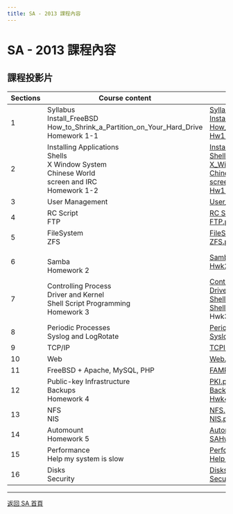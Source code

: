 ```yaml
---
title: SA - 2013 課程內容
---
```


# SA - 2013 課程內容

## 課程投影片

| Sections | Course content                                                                                          | Files                                                                                                                                                                                                                                                                                                   |
| -------- | ------------------------------------------------------------------------------------------------------- | ------------------------------------------------------------------------------------------------------------------------------------------------------------------------------------------------------------------------------------------------------------------------------------------------------- |
| 1        | Syllabus<br>Install_FreeBSD<br>How_to_Shrink_a_Partition_on_Your_Hard_Drive<br>Homework 1-1             | [Syllabus.pdf](/sa/2013/01_Syllabus.pdf)<br>[Install FreeBSD.pdf](https://nasa.cs.nycu.edu.tw/sa/2013/slides/01_Install_FreeBSD.pdf)<br>[How_to_Shrink_a_Partition_on_Your_Hard_Drive.pdf](/sa/2013/01_How_to_Shrink_a_Partition_on_Your_Hard_Drive.pdf)<br>[Hw1-1_req.pdf](/sa/2013/Hw1-1_req.pdf)           |
| 2        | Installing Applications<br>Shells<br>X Window System<br>Chinese World<br>screen and IRC<br>Homework 1-2 | [Installing_Applications.pdf](/sa/2013/02_Installing_Applications.pdf)<br>[Shells.pdf](/sa/2013/02_Shells.pdf)<br>[X_Window.pdf](/sa/2013/02_X_Window.pdf)<br>[Chinese World.pdf](/sa/2013/02_Chinese_World_2013.pdf)<br>[screen and IRC.pdf](/sa/2013/02_screen_irssi_2013.pdf)<br>[Hw1-2.pdf](/sa/2013/Hw1-2.pdf) |
| 3        | User Management                                                                                         | [User_Management.pdf](/sa/2013/03_User_Management.pdf)                                                                                                                                                                                                                                                    |
| 4        | RC Script<br>FTP                                                                                        | [RC Script.pdf](/sa/2013/04_RC_Script.pdf)<br>[FTP.pdf](/sa/2013/04_FTP.pdf)                                                                                                                                                                                                                                |
| 5        | FileSystem<br>ZFS                                                                                       | [FileSystem.pdf](/sa/2013/05_FileSystem.pdf)<br>[ZFS.pdf](/sa/2013/05_ZFS.pdf)                                                                                                                                                                                                                              |
| 6        | <br>Samba<br>Homework 2                                                                                 | [Samba.pdf](/sa/2013/06_Samba.pdf)<br>[Hwk2.pdf](/sa/2013/Hwk2.pdf)                                                                                                                                                                                                                                         |
| 7        | Controlling Process<br>Driver and Kernel<br>Shell Script Programming<br>Homework 3                      | [Controlling Process.pdf](/sa/2013/07_Controlling_Process.pdf)<br>[Driver and Kernel.pdf](/sa/2013/07_Driver_and_Kernel.pdf)<br>[ShellProgramming.pdf](/sa/2013/07_ShellProgramming.pdf)<br>[ShellProgramming (additional).pdf](<slides/07_Shell%20Programming%20(additional).pdf>)<br>Hwk3.pdf               |
| 8        | Periodic Processes<br>Syslog and LogRotate                                                              | [Periodic Processes.pdf](/sa/2013/08_Periodic_Processes.pdf)<br>[Syslog and LogRotate.pdf](/sa/2013/08_Syslog_and_LogRotate.pdf)                                                                                                                                                                            |
| 9        | TCP/IP                                                                                                  | [TCPIP.pdf](/sa/2013/09_TCPIP.pdf)                                                                                                                                                                                                                                                                        |
| 10       | Web                                                                                                     | [Web.pdf](/sa/2013/10_Web.pdf)                                                                                                                                                                                                                                                                            |
| 11       | FreeBSD + Apache, MySQL, PHP                                                                            | [FAMP.pdf](/sa/2013/11_FAMP.pdf)                                                                                                                                                                                                                                                                          |
| 12       | Public-key Infrastructure<br>Backups<br>Homework 4                                                      | [PKI.pdf](/sa/2013/12_PKI.pdf)<br>[Backups.pdf](/sa/2013/12_Backups.pdf)<br>[Hwk4.pdf](/sa/2013/Hwk4.pdf)                                                                                                                                                                                                     |
| 13       | NFS<br>NIS                                                                                              | [NFS.pdf](/sa/2013/13_NFS.pdf)<br>[NIS.pdf](/sa/2013/13_NIS.pdf)                                                                                                                                                                                                                                            |
| 14       | Automount<br>Homework 5                                                                                 | [Automount.pdf](/sa/2013/14_Automount.pdf)<br>[SAHwk5_Final.pdf](/sa/2013/SAHwk5_Final.pdf)                                                                                                                                                                                                                 |
| 15       | Performance<br>Help my system is slow                                                                   | [Performance.pdf](/sa/2013/15_Performance.pdf)<br>[Help my system is slow.pdf](/sa/2013/15_Help_my_system_is_slow.pdf)                                                                                                                                                                                      |
| 16       | Disks<br>Security                                                                                       | [Disks.pdf](/sa/2013/16_Disks.pdf)<br>[Security.pdf](/sa/2013/16_Security.pdf)                                                                                                                                                                                                                              |

---

[返回 SA 首頁](/sa/)
